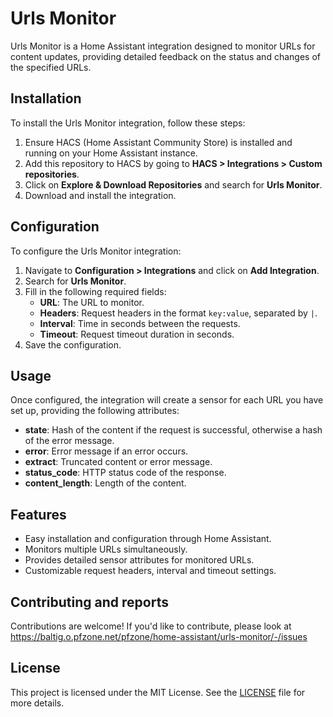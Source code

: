 # Urls Monitor

Urls Monitor is a Home Assistant integration designed to monitor URLs for content updates, providing detailed feedback on the status and changes of the specified URLs.

## Installation

To install the Urls Monitor integration, follow these steps:

1. Ensure HACS (Home Assistant Community Store) is installed and running on your Home Assistant instance.
2. Add this repository to HACS by going to **HACS > Integrations > Custom repositories**.
3. Click on **Explore & Download Repositories** and search for **Urls Monitor**.
4. Download and install the integration.

## Configuration

To configure the Urls Monitor integration:

1. Navigate to **Configuration > Integrations** and click on **Add Integration**.
2. Search for **Urls Monitor**.
3. Fill in the following required fields:
   - **URL**: The URL to monitor.
   - **Headers**: Request headers in the format `key:value`, separated by `|`.
   - **Interval**: Time in seconds between the requests.
   - **Timeout**: Request timeout duration in seconds.
4. Save the configuration.

## Usage

Once configured, the integration will create a sensor for each URL you have set up, providing the following attributes:

- **state**: Hash of the content if the request is successful, otherwise a hash of the error message.
- **error**: Error message if an error occurs.
- **extract**: Truncated content or error message.
- **status_code**: HTTP status code of the response.
- **content_length**: Length of the content.

## Features

- Easy installation and configuration through Home Assistant.
- Monitors multiple URLs simultaneously.
- Provides detailed sensor attributes for monitored URLs.
- Customizable request headers, interval and timeout settings.

## Contributing and reports

Contributions are welcome! If you'd like to contribute, please look at <https://baltig.o.pfzone.net/pfzone/home-assistant/urls-monitor/-/issues>

## License

This project is licensed under the MIT License. See the [LICENSE](LICENSE) file for more details.
